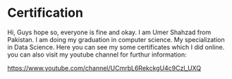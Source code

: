 # Certification
Hi, Guys hope so, everyone is fine and okay. I am Umer Shahzad from Pakistan. I am doing my graduation in computer science. My specialization in Data Science.
Here you can see my some certificates which I did online. you can also visit my youtube channel for furthur information:

https://www.youtube.com/channel/UCmrbL6RekckgU4c9Czl_UXQ
